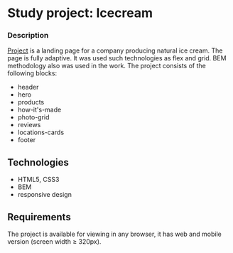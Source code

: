 # Study project: Icecream
### Description
 [Project](https://nataliiasmirnova.github.io/IceCream/) is a landing page for a company producing natural ice cream. The page is fully adaptive. It was used such technologies as flex and grid. BEM methodology also was used in the work.
The project consists of the following blocks:
* header
* hero
* products
* how-it's-made
* photo-grid
* reviews
* locations-cards
* footer

## Technologies ##
* HTML5, CSS3
* BEM
* responsive design

## Requirements ##
The project is available for viewing in any browser, it has web and mobile version (screen width  ≥ 320px).
